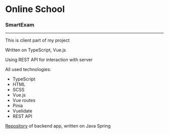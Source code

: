 # Online School

### SmartExam

---

This is client part of my project

Written on TypeScript, Vue.js

Using REST API for interaction with server

All used technologies:

- TypeScript
- HTML
- SCSS
- Vue.js
- Vue routes
- Pinia
- Vuelidate
- REST API

[Repository](https://github.com/gl4zis/Online_school_backend)
of backend app, written on Java Spring